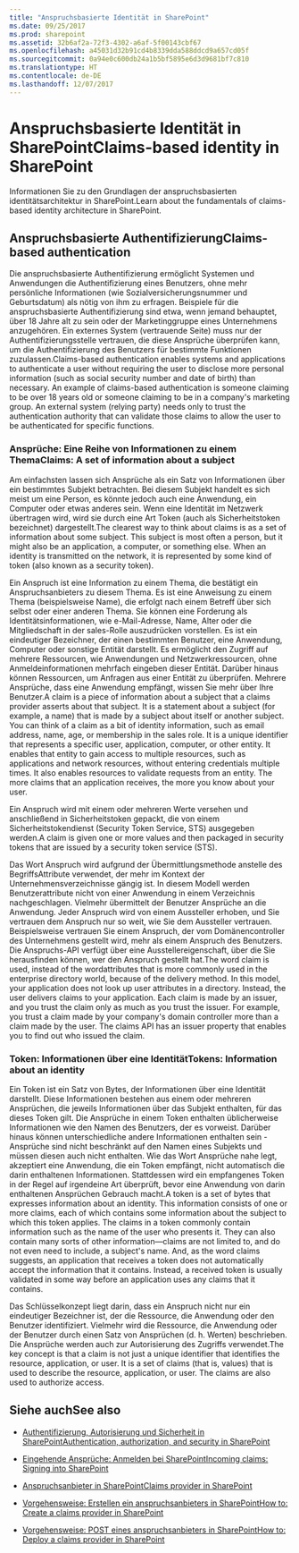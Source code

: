 ```yaml
---
title: "Anspruchsbasierte Identität in SharePoint"
ms.date: 09/25/2017
ms.prod: sharepoint
ms.assetid: 32b6af2a-72f3-4302-a6af-5f00143cbf67
ms.openlocfilehash: a45031d32b91cd4b8339dda588ddcd9a657cd05f
ms.sourcegitcommit: 0a94e0c600db24a1b5bf5895e6d3d9681bf7c810
ms.translationtype: HT
ms.contentlocale: de-DE
ms.lasthandoff: 12/07/2017
---
```

# <a name="claims-based-identity-in-sharepoint"></a><span data-ttu-id="038e7-102">Anspruchsbasierte Identität in SharePoint</span><span class="sxs-lookup"><span data-stu-id="038e7-102">Claims-based identity in SharePoint</span></span>
<span data-ttu-id="038e7-103">Informationen Sie zu den Grundlagen der anspruchsbasierten identitätsarchitektur in SharePoint.</span><span class="sxs-lookup"><span data-stu-id="038e7-103">Learn about the fundamentals of claims-based identity architecture in SharePoint.</span></span>
## <a name="claims-based-authentication"></a><span data-ttu-id="038e7-104">Anspruchsbasierte Authentifizierung</span><span class="sxs-lookup"><span data-stu-id="038e7-104">Claims-based authentication</span></span>

<span data-ttu-id="038e7-p101">Die anspruchsbasierte Authentifizierung ermöglicht Systemen und Anwendungen die Authentifizierung eines Benutzers, ohne mehr persönliche Informationen (wie Sozialversicherungsnummer und Geburtsdatum) als nötig von ihm zu erfragen. Beispiele für die anspruchsbasierte Authentifizierung sind etwa, wenn jemand behauptet, über 18 Jahre alt zu sein oder der Marketinggruppe eines Unternehmens anzugehören. Ein externes System (vertrauende Seite) muss nur der Authentifizierungsstelle vertrauen, die diese Ansprüche überprüfen kann, um die Authentifizierung des Benutzers für bestimmte Funktionen zuzulassen.</span><span class="sxs-lookup"><span data-stu-id="038e7-p101">Claims-based authentication enables systems and applications to authenticate a user without requiring the user to disclose more personal information (such as social security number and date of birth) than necessary. An example of claims-based authentication is someone claiming to be over 18 years old or someone claiming to be in a company's marketing group. An external system (relying party) needs only to trust the authentication authority that can validate those claims to allow the user to be authenticated for specific functions.</span></span>
  
    
    

### <a name="claims-a-set-of-information-about-a-subject"></a><span data-ttu-id="038e7-108">Ansprüche: Eine Reihe von Informationen zu einem Thema</span><span class="sxs-lookup"><span data-stu-id="038e7-108">Claims: A set of information about a subject</span></span>

<span data-ttu-id="038e7-p102">Am einfachsten lassen sich Ansprüche als ein Satz von Informationen über ein bestimmtes Subjekt betrachten. Bei diesem Subjekt handelt es sich meist um eine Person, es könnte jedoch auch eine Anwendung, ein Computer oder etwas anderes sein. Wenn eine Identität im Netzwerk übertragen wird, wird sie durch eine Art Token (auch als Sicherheitstoken bezeichnet) dargestellt.</span><span class="sxs-lookup"><span data-stu-id="038e7-p102">The clearest way to think about claims is as a set of information about some subject. This subject is most often a person, but it might also be an application, a computer, or something else. When an identity is transmitted on the network, it is represented by some kind of token (also known as a security token).</span></span> 
  
    
    
<span data-ttu-id="038e7-p103">Ein Anspruch ist eine Information zu einem Thema, die bestätigt ein Anspruchsanbieters zu diesem Thema. Es ist eine Anweisung zu einem Thema (beispielsweise Name), die erfolgt nach einem Betreff über sich selbst oder einer anderen Thema. Sie können eine Forderung als Identitätsinformationen, wie e-Mail-Adresse, Name, Alter oder die Mitgliedschaft in der sales-Rolle auszudrücken vorstellen. Es ist ein eindeutiger Bezeichner, der einen bestimmten Benutzer, eine Anwendung, Computer oder sonstige Entität darstellt. Es ermöglicht den Zugriff auf mehrere Ressourcen, wie Anwendungen und Netzwerkressourcen, ohne Anmeldeinformationen mehrfach eingeben dieser Entität. Darüber hinaus können Ressourcen, um Anfragen aus einer Entität zu überprüfen. Mehrere Ansprüche, dass eine Anwendung empfängt, wissen Sie mehr über Ihre Benutzer.</span><span class="sxs-lookup"><span data-stu-id="038e7-p103">A claim is a piece of information about a subject that a claims provider asserts about that subject. It is a statement about a subject (for example, a name) that is made by a subject about itself or another subject. You can think of a claim as a bit of identity information, such as email address, name, age, or membership in the sales role. It is a unique identifier that represents a specific user, application, computer, or other entity. It enables that entity to gain access to multiple resources, such as applications and network resources, without entering credentials multiple times. It also enables resources to validate requests from an entity. The more claims that an application receives, the more you know about your user.</span></span>
  
    
    
<span data-ttu-id="038e7-119">Ein Anspruch wird mit einem oder mehreren Werte versehen und anschließend in Sicherheitstoken gepackt, die von einem Sicherheitstokendienst (Security Token Service, STS) ausgegeben werden.</span><span class="sxs-lookup"><span data-stu-id="038e7-119">A claim is given one or more values and then packaged in security tokens that are issued by a security token service (STS).</span></span>
  
    
    
<span data-ttu-id="038e7-p104">Das Wort Anspruch wird aufgrund der Übermittlungsmethode anstelle des BegriffsAttribute verwendet, der mehr im Kontext der Unternehmensverzeichnisse gängig ist. In diesem Modell werden Benutzerattribute nicht von einer Anwendung in einem Verzeichnis nachgeschlagen. Vielmehr übermittelt der Benutzer Ansprüche an die Anwendung. Jeder Anspruch wird von einem Aussteller erhoben, und Sie vertrauen dem Anspruch nur so weit, wie Sie dem Aussteller vertrauen. Beispielsweise vertrauen Sie einem Anspruch, der vom Domänencontroller des Unternehmens gestellt wird, mehr als einem Anspruch des Benutzers. Die Anspruchs-API verfügt über eine Ausstellereigenschaft, über die Sie herausfinden können, wer den Anspruch gestellt hat.</span><span class="sxs-lookup"><span data-stu-id="038e7-p104">The word claim is used, instead of the wordattributes that is more commonly used in the enterprise directory world, because of the delivery method. In this model, your application does not look up user attributes in a directory. Instead, the user delivers claims to your application. Each claim is made by an issuer, and you trust the claim only as much as you trust the issuer. For example, you trust a claim made by your company's domain controller more than a claim made by the user. The claims API has an issuer property that enables you to find out who issued the claim.</span></span>
  
    
    

### <a name="tokens-information-about-an-identity"></a><span data-ttu-id="038e7-126">Token: Informationen über eine Identität</span><span class="sxs-lookup"><span data-stu-id="038e7-126">Tokens: Information about an identity</span></span>

<span data-ttu-id="038e7-p105">Ein Token ist ein Satz von Bytes, der Informationen über eine Identität darstellt. Diese Informationen bestehen aus einem oder mehreren Ansprüchen, die jeweils Informationen über das Subjekt enthalten, für das dieses Token gilt. Die Ansprüche in einem Token enthalten üblicherweise Informationen wie den Namen des Benutzers, der es vorweist. Darüber hinaus können unterschiedliche andere Informationen enthalten sein - Ansprüche sind nicht beschränkt auf den Namen eines Subjekts und müssen diesen auch nicht enthalten. Wie das Wort Ansprüche nahe legt, akzeptiert eine Anwendung, die ein Token empfängt, nicht automatisch die darin enthaltenen Informationen. Stattdessen wird ein empfangenes Token in der Regel auf irgendeine Art überprüft, bevor eine Anwendung von darin enthaltenen Ansprüchen Gebrauch macht.</span><span class="sxs-lookup"><span data-stu-id="038e7-p105">A token is a set of bytes that expresses information about an identity. This information consists of one or more claims, each of which contains some information about the subject to which this token applies. The claims in a token commonly contain information such as the name of the user who presents it. They can also contain many sorts of other information—claims are not limited to, and do not even need to include, a subject's name. And, as the word claims suggests, an application that receives a token does not automatically accept the information that it contains. Instead, a received token is usually validated in some way before an application uses any claims that it contains.</span></span>
  
    
    
<span data-ttu-id="038e7-p106">Das Schlüsselkonzept liegt darin, dass ein Anspruch nicht nur ein eindeutiger Bezeichner ist, der die Ressource, die Anwendung oder den Benutzer identifiziert. Vielmehr wird die Ressource, die Anwendung oder der Benutzer durch einen Satz von Ansprüchen (d. h. Werten) beschrieben. Die Ansprüche werden auch zur Autorisierung des Zugriffs verwendet.</span><span class="sxs-lookup"><span data-stu-id="038e7-p106">The key concept is that a claim is not just a unique identifier that identifies the resource, application, or user. It is a set of claims (that is, values) that is used to describe the resource, application, or user. The claims are also used to authorize access.</span></span>
  
    
    

## <a name="see-also"></a><span data-ttu-id="038e7-136">Siehe auch</span><span class="sxs-lookup"><span data-stu-id="038e7-136">See also</span></span>
<span data-ttu-id="038e7-137"><a name="SP15_RoleInheritance_AdditionalResources"> </a></span><span class="sxs-lookup"><span data-stu-id="038e7-137"><a name="SP15_RoleInheritance_AdditionalResources"> </a></span></span>


-  [<span data-ttu-id="038e7-138">Authentifizierung, Autorisierung und Sicherheit in SharePoint</span><span class="sxs-lookup"><span data-stu-id="038e7-138">Authentication, authorization, and security in SharePoint</span></span>](authentication-authorization-and-security-in-sharepoint.md)
    
  
-  [<span data-ttu-id="038e7-139">Eingehende Ansprüche: Anmelden bei SharePoint</span><span class="sxs-lookup"><span data-stu-id="038e7-139">Incoming claims: Signing into SharePoint</span></span>](incoming-claims-signing-into-sharepoint.md)
    
  
-  [<span data-ttu-id="038e7-140">Anspruchsanbieter in SharePoint</span><span class="sxs-lookup"><span data-stu-id="038e7-140">Claims provider in SharePoint</span></span>](claims-provider-in-sharepoint.md)
    
  
-  [<span data-ttu-id="038e7-141">Vorgehensweise: Erstellen ein anspruchsanbieters in SharePoint</span><span class="sxs-lookup"><span data-stu-id="038e7-141">How to: Create a claims provider in SharePoint</span></span>](how-to-create-a-claims-provider-in-sharepoint.md)
    
  
-  [<span data-ttu-id="038e7-142">Vorgehensweise: POST eines anspruchsanbieters in SharePoint</span><span class="sxs-lookup"><span data-stu-id="038e7-142">How to: Deploy a claims provider in SharePoint</span></span>](how-to-deploy-a-claims-provider-in-sharepoint.md)
    
  

